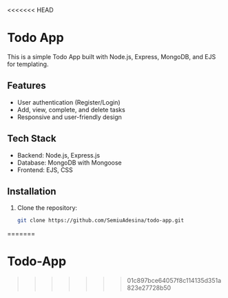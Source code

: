 <<<<<<< HEAD
# Todo App

This is a simple Todo App built with Node.js, Express, MongoDB, and EJS for templating.

## Features
- User authentication (Register/Login)
- Add, view, complete, and delete tasks
- Responsive and user-friendly design

## Tech Stack
- Backend: Node.js, Express.js
- Database: MongoDB with Mongoose
- Frontend: EJS, CSS

## Installation
1. Clone the repository:
   ```bash
   git clone https://github.com/SemiuAdesina/todo-app.git
=======
# Todo-App
>>>>>>> 01c897bce64057f8c114135d351a823e27728b50
